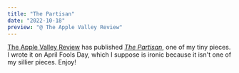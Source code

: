 ```yaml
---
title: "The Partisan"
date: "2022-10-18"
preview: "@ The Apple Valley Review"
---
```


[The Apple Valley Review](https://www.applevalleyreview.org/) has published [_The Partisan_](https://www.applevalleyreview.org/fall-2022/conor-barnes), one of my tiny pieces. I wrote it on April Fools Day, which I suppose is ironic because it isn't one of my sillier pieces. Enjoy! 
